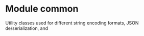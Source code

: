 # Module common

Utility classes used for different string encoding formats, JSON de/serialization, and 
